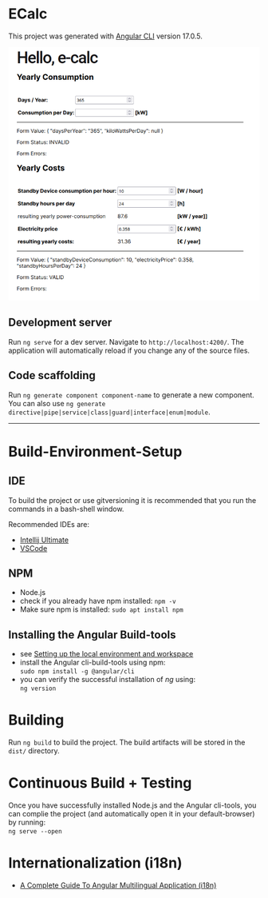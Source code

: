 # ECalc

This project was generated with [Angular CLI](https://github.com/angular/angular-cli) version 17.0.5.

![](./pictures/e-calc.png)

## Development server

Run `ng serve` for a dev server. Navigate to `http://localhost:4200/`. The application will automatically reload if you change any of the source files.

## Code scaffolding

Run `ng generate component component-name` to generate a new component. You can also use `ng generate directive|pipe|service|class|guard|interface|enum|module`.

----

# Build-Environment-Setup

## IDE
To build the project or use gitversioning it is recommended that you run the commands in a bash-shell window.

Recommended IDEs are:

* [Intellij Ultimate](https://www.jetbrains.com/idea/download/?section=linux)
* [VSCode](https://code.visualstudio.com/download)

## NPM

* Node.js
* check if you already have npm installed:
  ```npm -v```
* Make sure npm is installed:
  ```sudo apt install npm```

## Installing the Angular Build-tools

* see [Setting up the local environment and workspace](https://angular.io/guide/setup-local)
* install the Angular cli-build-tools using npm:  
  ```sudo npm install -g @angular/cli```
* you can verify the successful installation of _ng_ using:  
  ```ng version```

# Building

Run `ng build` to build the project. The build artifacts will be stored in the `dist/` directory.

# Continuous Build + Testing

Once you have successfully installed Node.js and the Angular cli-tools, you can complie the project (and automatically open it in your default-browser) by running:  
```ng serve --open```

# Internationalization (i18n)
* [A Complete Guide To Angular Multilingual Application (i18n)](https://medium.com/angular-in-depth/a-complete-guide-to-angular-multilingual-application-91f431f0f12c)
